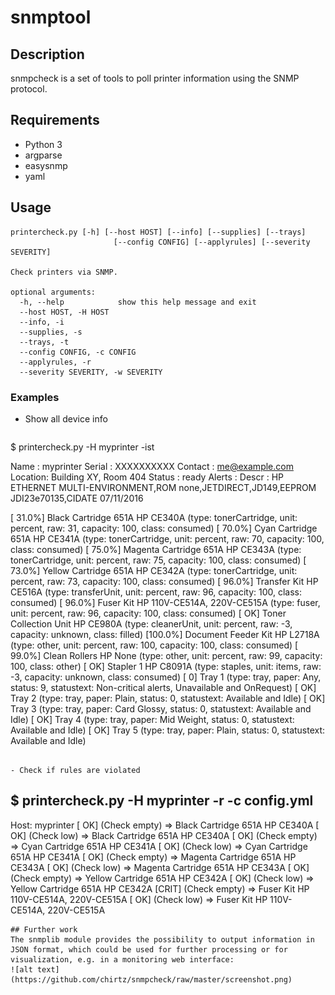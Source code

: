 # snmptool
## Description 
snmpcheck is a set of tools to poll printer information using the SNMP protocol.

## Requirements
- Python 3
 - argparse
 - easysnmp
 - yaml

## Usage
```
printercheck.py [-h] [--host HOST] [--info] [--supplies] [--trays]
                       [--config CONFIG] [--applyrules] [--severity SEVERITY]

Check printers via SNMP.

optional arguments:
  -h, --help            show this help message and exit
  --host HOST, -H HOST
  --info, -i
  --supplies, -s
  --trays, -t
  --config CONFIG, -c CONFIG
  --applyrules, -r
  --severity SEVERITY, -w SEVERITY
```

### Examples
- Show all device info
   ```
$ printercheck.py -H myprinter -ist

Name    : myprinter
Serial  : XXXXXXXXXX
Contact : me@example.com
Location: Building XY, Room 404
Status  : ready
Alerts  : 
Descr   : HP ETHERNET MULTI-ENVIRONMENT,ROM none,JETDIRECT,JD149,EEPROM JDI23e70135,CIDATE 07/11/2016

[ 31.0%]  Black Cartridge 651A HP CE340A (type: tonerCartridge, unit: percent, raw: 31, capacity: 100, class: consumed)
[ 70.0%]  Cyan Cartridge 651A HP CE341A (type: tonerCartridge, unit: percent, raw: 70, capacity: 100, class: consumed)
[ 75.0%]  Magenta Cartridge 651A HP CE343A (type: tonerCartridge, unit: percent, raw: 75, capacity: 100, class: consumed)
[ 73.0%]  Yellow Cartridge 651A HP CE342A (type: tonerCartridge, unit: percent, raw: 73, capacity: 100, class: consumed)
[ 96.0%]  Transfer Kit HP CE516A (type: transferUnit, unit: percent, raw: 96, capacity: 100, class: consumed)
[ 96.0%]  Fuser Kit HP 110V-CE514A, 220V-CE515A (type: fuser, unit: percent, raw: 96, capacity: 100, class: consumed)
[    OK]  Toner Collection Unit HP CE980A (type: cleanerUnit, unit: percent, raw: -3, capacity: unknown, class: filled)
[100.0%]  Document Feeder Kit HP L2718A (type: other, unit: percent, raw: 100, capacity: 100, class: consumed)
[ 99.0%]  Clean Rollers HP None (type: other, unit: percent, raw: 99, capacity: 100, class: other)
[    OK]  Stapler 1 HP C8091A (type: staples, unit: items, raw: -3, capacity: unknown, class: consumed)
[     0]  Tray 1 (type: tray, paper: Any, status: 9, statustext: Non-critical alerts, Unavailable and OnRequest)
[    OK]  Tray 2 (type: tray, paper: Plain, status: 0, statustext: Available and Idle)
[    OK]  Tray 3 (type: tray, paper: Card Glossy, status: 0, statustext: Available and Idle)
[    OK]  Tray 4 (type: tray, paper: Mid Weight, status: 0, statustext: Available and Idle)
[    OK]  Tray 5 (type: tray, paper: Plain, status: 0, statustext: Available and Idle)
```

- Check if rules are violated
 ```
$ printercheck.py -H myprinter -r -c config.yml 
------------------------------
Host: myprinter
[  OK] (Check empty) => Black Cartridge 651A HP CE340A
[  OK] (Check low) => Black Cartridge 651A HP CE340A
[  OK] (Check empty) => Cyan Cartridge 651A HP CE341A
[  OK] (Check low) => Cyan Cartridge 651A HP CE341A
[  OK] (Check empty) => Magenta Cartridge 651A HP CE343A
[  OK] (Check low) => Magenta Cartridge 651A HP CE343A
[  OK] (Check empty) => Yellow Cartridge 651A HP CE342A
[  OK] (Check low) => Yellow Cartridge 651A HP CE342A
[CRIT] (Check empty) => Fuser Kit HP 110V-CE514A, 220V-CE515A
[  OK] (Check low) => Fuser Kit HP 110V-CE514A, 220V-CE515A
 ```
## Further work
The snmplib module provides the possibility to output information in JSON format, which could be used for further processing or for visualization, e.g. in a monitoring web interface:
![alt text](https://github.com/chirtz/snmpcheck/raw/master/screenshot.png)
